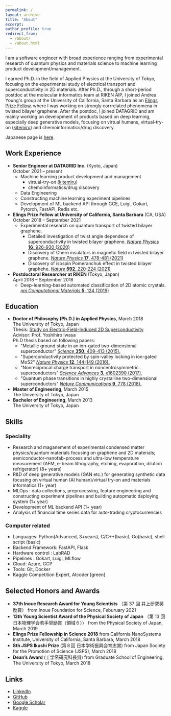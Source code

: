 ```yaml
---
permalink: /
layout: archive
title: "About"
excerpt:
author_profile: true
redirect_from:
  - /about/
  - /about.html
---
```


I am a software engineer with broad experience ranging from experimental research of quantum physics and materials science to machine learning product development/management.

I earned Ph.D. in the field of Applied Physics at the University of Tokyo, focusing on the experimental study of electrical transport and superconductivity in 2D materials. After Ph.D., through a short-period postdoc at the molecular informatics team at RIKEN AIP, I joined Andrea Young's group at the University of California, Santa Barbara as an [Elings Prize Fellow](https://www.cnsi.ucsb.edu/programs/elings-fellowships), where I was working on strongly corrrelated phenomena in twisted bilayer graphene. After the postdoc, I joined DATAGRID and am mainly working on development of products based on deep learning, especially deep generative models, focusing on virtual humans, virtual-try-on ([kitemiru](https://kitemiru.tech/)) and chemoinformatics/drug discovery.

Japanese page is [here](https://principled-devourer-bf7.notion.site/About-me-b70c3be1eef944da8e2e578205ac263b).

## Work Experience

- **Senior Engineer at DATAGRID Inc.** (Kyoto, Japan)<br>
  October 2021 – present
  - Machine learning product development and management
    - virtual-try-on ([kitemiru](https://kitemiru.tech/))
    - chemoinformatics/drug discovery
  - Data Engineering
  - Constructing machine learning experiment pipelines
  - Development of ML backend API through GCE, Luigi, Gokart, Pytorch, FastAPI, Redis etc.
- **Elings Prize Fellow at University of California, Santa Barbara** (CA, USA)<br>
  October 2018 – September 2021
  - Experimental research on quantum transport of twisted bilayer graphene.
    - Detailed investigation of twist angle dependece of superconductivity in twisted bilayer graphene. [_Nature Physics_ **16**, 926-930 (2020)](https://www.nature.com/articles/s41567-020-0928-3)
    - Discovery of Chern insulators in magnetic field in twisted bilayer graphene. [_Nature Physics_ **17**, 478-481 (2021)](https://www.nature.com/articles/s41567-020-01129-4)
    - Discovery of isospin Pomeranchuk effect in twisted bilayer graphehe. [_Nature_ **592**, 220-224 (2021)](https://www.nature.com/articles/s41586-021-03409-2)
- **Postdoctoral Researcher at RIKEN** (Tokyo, Japan)<br>
  April 2018 – September 2018
  - Deep-learning-based automated classification of 2D atomic crystals. [_npj Computational Materials_ **5**, 124 (2019)](https://www.nature.com/articles/s41524-019-0262-4)

## Education

- **Doctor of Philosophy (Ph.D.) in Applied Physics**, March 2018<br>
  The University of Tokyo, Japan<br>
  Thesis: [Study on Electric-Field-Induced 2D Superconductivity](https://repository.dl.itc.u-tokyo.ac.jp/record/52951/files/A34770.pdf)<br>
  Advisor: Prof. Yoshihiro Iwasa<br>
  Ph.D thesis based on following papers:
  - "Metallic ground state in an ion-gated two-dimensional superconductor" [_Science_ **350**, 409-413 (2015).](https://science.sciencemag.org/content/350/6259/409)
  - "Superconductivity protected by spin-valley locking in ion-gated MoS2" [_Nature Physics_ **12**, 144-149 (2016).](https://www.nature.com/articles/nphys3580)
  - "Nonreciprocal charge transport in noncentrosymmetric superconductors" [_Science Advances_ **3**, e1602390 (2017).](https://advances.sciencemag.org/content/3/4/e1602390)
  - "Quantum phase transitions in highly crystalline two-dimensional superconductors" [_Nature Communications_ **9**, 778 (2018).](https://www.nature.com/articles/s41467-018-03275-z)
- **Master of Engineering**, March 2015<br>
  The University of Tokyo, Japan
  <br>
- **Bachelor of Engineering**, March 2013<br>
  The University of Tokyo, Japan

## Skills

### Speciality

- Research and maganement of experimental condensed matter physics/quantum materials focusing on graphene and 2D materials; semiconductor-nanofab-process and ultra-low temperature measurement (AFM, e-beam lithography, etching, evaporation, dilution refrigerator) (8+ years)
- R&D of deep generative models (GAN etc.) for generating synthetic data focusing on virtual human (AI human)/virtual try-on and materials informatics (1+ year)
- MLOps : data collections, preprocessing, feature engineering and constructing experiment pipelines and building autopmatic deploying system (1+ year)
- Development of ML backend API (1+ year)
- Analysis of financial time series data for auto-trading cryptocurrencies

### Computer related

- Languages: Python(Advanced, 3+years), C/C++(basic), Go(basic), shell script (basic)
- Backend Framework: FastAPI, Flask
- Hardware control : LabRAD
- Pipelines : Gokart, Luigi, MLflow
- Cloud: Azure, GCP
- Tools: Git, Docker
- Kaggle Competition Expert, Atcoder [green]

## Selected Honors and Awards

- **37th Inoue Research Award for Young Scientists** （第 37 回 井上研究奨励賞） from Inoue Foundation for Science, Feburuary 2021
- **13th Young Scientist Award of the Physical Society of Japan** （第 13 回 日本物理学会若手奨励賞（領域６）） from the Physical Society of Japan, March 2019
- **Elings Prize Fellowship in Science 2018**
  from California NanoSystems Institute, University of California, Santa Barbara, March 2018
- **8th JSPS Ikushi Prize** (第８回 日本学術振興会育志賞) from Japan Society for the Promotion of Science (JSPS), March 2018
- **Dean’s Award** (工学系研究科長賞) from Graduate School of Engineering, The University of Tokyo, March 2018

## Links

- [LinkedIn](https://www.linkedin.com/in/yu-saito-03080088/)
- [GitHub](https://github.com/yseeker)
- [Google Scholar](https://scholar.google.com/citations?hl=en&user=M3gyCrUAAAAJ)
- [Kaggle](https://www.kaggle.com/Yseeker)
